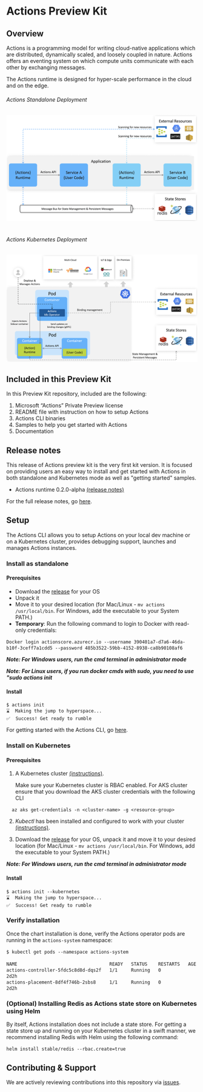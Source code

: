 # Actions Preview Kit

## Overview

Actions is a programming model for writing cloud-native applications which are distributed, dynamically scaled, and loosely coupled in nature. Actions offers an eventing system on which compute units communicate with each other by exchanging messages.

The Actions runtime is designed for hyper-scale performance in the cloud and on the edge.
<br>
###### Actions Standalone Deployment
![Actions Standalone](/docs/imgs/actions_standalone.png)
<br>
<br>
###### Actions Kubernetes Deployment
![Actions on Kubernetes](/docs/imgs/actions_k8s.png)


## Included in this Preview Kit 

In this Preview Kit repository, included are the following:

1. Microsoft “Actions” Private Preview license
2. README file with instruction on how to setup Actions
3. Actions CLI binaries
4. Samples to help you get started with Actions
5. Documentation


## Release notes

This release of Actions preview kit is the very first kit version. It is focused on providing users an easy way to install and get started with Actions in both standalone and Kubernetes mode as well as "getting started" samples.   

* Actions runtime 0.2.0-alpha [(release notes)](https://github.com/actionscore/actions/blob/master/docs/release_notes/v0.2.0-alpha.md)

For the full release notes, go [here](https://github.com/actionscore/actions/docs/preview/release_notes/v0.1.0.md). 


## Setup

The Actions CLI allows you to setup Actions on your local dev machine or on a Kubernetes cluster, provides debugging support, launches and manages Actions instances.

### Install as standalone

#### Prerequisites

* Download the [release](https://github.com/actionscore/cli/releases) for your OS
* Unpack it
* Move it to your desired location (for Mac/Linux - ```mv actions /usr/local/bin```. For Windows, add the executable to your System PATH.)
* **Temporary**: Run the following command to login to Docker with read-only credentials:

```
Docker login actionscore.azurecr.io --username 390401a7-d7a6-46da-b10f-3ceff7a1cdd5 --password 485b3522-59bb-4152-8938-ca8b90108af6
```

__*Note: For Windows users, run the cmd terminal in administrator mode*__

__*Note: For Linux users, if you run docker cmds with sudo, yuu need to use "sudo actions init*__


#### Install

```
$ actions init
⌛  Making the jump to hyperspace...
✅  Success! Get ready to rumble
```

For getting started with the Actions CLI, go [here](https://github.com/actionscore/cli/blob/master/README.md).


### Install on Kubernetes

#### Prerequisites

1. A Kubernetes cluster [(instructions)](https://kubernetes.io/docs/tutorials/kubernetes-basics/).
    
    Make sure your Kubernetes cluster is RBAC enabled.
    For AKS cluster ensure that you download the AKS cluster credentials with the following CLI

  ```cli
    az aks get-credentials -n <cluster-name> -g <resource-group>
  ```

2. *Kubectl* has been installed and configured to work with your cluster [(instructions)](https://kubernetes.io/docs/tasks/tools/install-kubectl/).

3. Download the [release](https://github.com/actionscore/cli/releases) for your OS, unpack it and move it to your desired location (for Mac/Linux - ```mv actions /usr/local/bin```. For Windows, add the executable to your System PATH.)

__*Note: For Windows users, run the cmd terminal in administrator mode*__


#### Install

```
$ actions init --kubernetes
⌛  Making the jump to hyperspace...
✅  Success! Get ready to rumble
```

### Verify installation

Once the chart installation is done, verify the Actions operator pods are running in the `actions-system` namespace:
```
$ kubectl get pods --namespace actions-system

NAME                                  READY   STATUS    RESTARTS   AGE
actions-controller-5fdc5c8d8d-dqs2f   1/1     Running   0          2d2h
actions-placement-8df4f746b-2sbs8     1/1     Running   0          2d2h
```

### (Optional) Installing Redis as Actions state store on Kubernetes using Helm

By itself, Actions installation does not include a state store. 
For getting a state store up and running on your Kubernetes cluster in a swift manner, we recommend installing Redis with Helm using the following command:
```
helm install stable/redis --rbac.create=true
```

## Contributing & Support

We are actively reviewing contributions into this repository via [issues](https://help.github.com/en/articles/creating-an-issue). 
